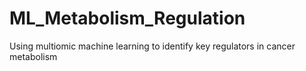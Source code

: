 # ML_Metabolism_Regulation
Using multiomic machine learning to identify key regulators in cancer metabolism
